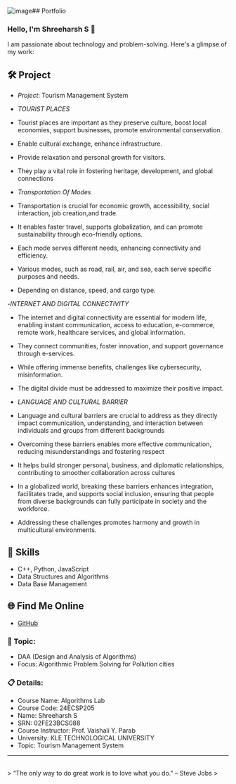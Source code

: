 ![image](https://github.com/user-attachments/assets/463df4c9-e5eb-4358-bff3-631a7017920b)## Portfolio

### Hello, I'm Shreeharsh S 👋

I am passionate about technology and problem-solving. Here's a glimpse of my work:

## 🛠 Project
- *Project*: Tourism Management System
- *TOURIST PLACES*
 
- Tourist places are important as they preserve culture, boost local economies, support businesses, promote environmental conservation.
- Enable cultural exchange, enhance infrastructure.
- Provide relaxation and personal growth for visitors.
- They play a vital role in fostering heritage, development, and global connections

- *Transportation Of Modes*
 
- Transportation is crucial for economic growth, accessibility, social interaction, job creation,and trade.
- It enables faster travel, supports globalization, and can promote sustainability through eco-friendly options.
- Each mode serves different needs, enhancing connectivity and efficiency.
- Various modes, such as road, rail, air, and sea, each serve specific purposes and needs.
- Depending on distance, speed, and cargo type.


-*INTERNET AND DIGITAL CONNECTIVITY*

- The internet and digital connectivity are essential for modern life, enabling instant communication, access to education, e-commerce, remote work, healthcare services, and global information.
- They connect communities, foster innovation, and support governance through e-services.
- While offering immense benefits, challenges like cybersecurity, misinformation.
- The digital divide must be addressed to maximize their positive impact.



- *LANGUAGE AND CULTURAL BARRIER*

- Language and cultural barriers are crucial to address as they directly impact communication, understanding, and interaction between individuals and groups from different backgrounds
- Overcoming these barriers enables more effective communication, reducing misunderstandings and fostering respect
- It helps build stronger personal, business, and diplomatic relationships, contributing to smoother collaboration across cultures
- In a globalized world, breaking these barriers enhances integration, facilitates trade, and supports social inclusion, ensuring that people from diverse backgrounds can fully participate in society and the workforce.
- Addressing these challenges promotes harmony and growth in multicultural environments.



## 🚀 Skills
- C++, Python, JavaScript
- Data Structures and Algorithms
- Data Base Management

## 🌐 Find Me Online
- [GitHub](https://github.com/your-github-Akashk132)

### 🎯 Topic: 

- DAA (Design and Analysis of Algorithms)  
- Focus: Algorithmic Problem Solving for Pollution cities  

### 📋 Details:

- Course Name: Algorithms Lab 
- Course Code: 24ECSP205 
- Name: Shreeharsh S
- SRN: 02FE23BCS088
- Course Instructor: Prof. Vaishali Y. Parab 
- University: KLE TECHNOLOGICAL UNIVERSITY
- Topic: Tourism Management System

---


<br> 
> “The only way to do great work is to love what you do.” – Steve Jobs
>
